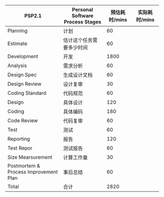 | PSP2.1                                | Personal Software Process Stages | 预估耗时/mins | 实际耗时/mins |
| ------------------------------------- | -------------------------------- | ------------- | ------------- |
| Planning                              | 计划                             | 60            |               |
| Estimate                              | 估计这个任务需要多少时间         | 60            |               |
| Development                           | 开发                             | 1800          |               |
| Analysis                              | 需求分析                         | 60            |               |
| Design Spec                           | 生成设计文档                     | 60            |               |
| Design Review                         | 设计复审                         | 30            |               |
| Coding Standard                       | 代码规范                         | 60            |               |
| Design                                | 具体设计                         | 120           |               |
| Coding                                | 具体编码                         | 180           |               |
| Code Review                           | 代码复审                         | 60            |               |
| Test                                  | 测试                             | 60            |               |
| Reporting                             | 报告                             | 120           |               |
| Test Repor                            | 测试报告                         | 60            |               |
| Size Mearsurement                     | 计算工作量                       | 30            |               |
| Postmortem & Process Improvement Plan | 事后总结                         | 60            |               |
| Total                                 | 合计                             | 2820          |               |
